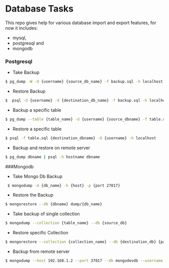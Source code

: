# Database Tasks
This repo gives help for various database import and export features, for now it includes:
* mysql,
* postgresql and 
* mongodb

### Postgresql
* Take Backup

```sh
$ pg_dump -W -U {username} {source_db_name} -f backup.sql -h localhost
```

* Restore Backup

```sh
$  psql -U {username} -d {destination_db_name} -f backup.sql -h localhost
```

* Backup a specific table

```sh
$ pg_dump --table {table_name} -U {username} {source_dbname} -f table.sql -h localhost
```

* Restore a specific table

```sh
$ psql -f table.sql {destination_dbname} -U {username} -h localhost
```

* Backup and restore on remote server

```sh
$ pg_dump dbname | psql -h hostname dbname
```

###Mongodb
* Take Mongo Db Backup
```sh
 $ mongodump -d {db_name} -h {host} -p {port 27017}
```

* Restore the Backup
```sh
$ mongorestore --db {dbname} dump/{db_name}
```

* Take backup of single collection
```sh
$ mongodump --collection {table_name} --db {source_db}
```

* Restore specific Collection
```sh
$ mongorestore --collection {collection_name} --db {destination_db} {path to collection_name.bson}.bson 
```
* Backup from remote server
```sh
$ mongodump --host 192.168.1.2 --port 37017 --db mongodevdb --username mongodevdb --password your_password
```
